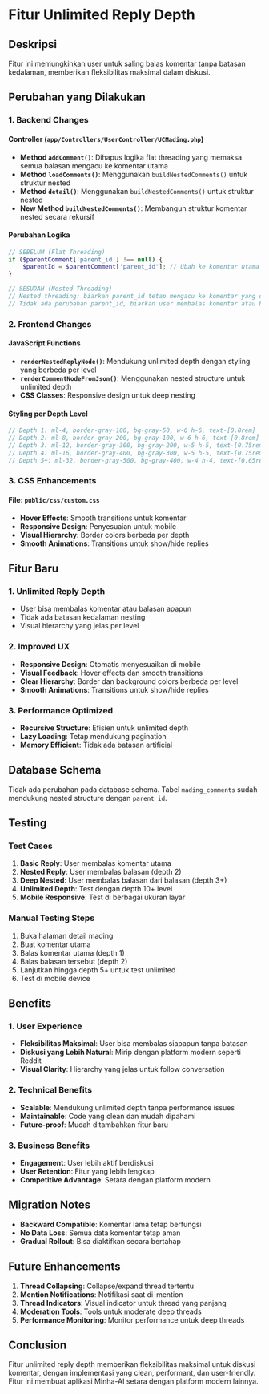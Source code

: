 # Fitur Unlimited Reply Depth

## Deskripsi

Fitur ini memungkinkan user untuk saling balas komentar tanpa batasan kedalaman, memberikan fleksibilitas maksimal dalam diskusi.

## Perubahan yang Dilakukan

### 1. Backend Changes

#### Controller (`app/Controllers/UserController/UCMading.php`)

- **Method `addComment()`**: Dihapus logika flat threading yang memaksa semua balasan mengacu ke komentar utama
- **Method `loadComments()`**: Menggunakan `buildNestedComments()` untuk struktur nested
- **Method `detail()`**: Menggunakan `buildNestedComments()` untuk struktur nested
- **New Method `buildNestedComments()`**: Membangun struktur komentar nested secara rekursif

#### Perubahan Logika

```php
// SEBELUM (Flat Threading)
if ($parentComment['parent_id'] !== null) {
    $parentId = $parentComment['parent_id']; // Ubah ke komentar utama
}

// SESUDAH (Nested Threading)
// Nested threading: biarkan parent_id tetap mengacu ke komentar yang dibalas
// Tidak ada perubahan parent_id, biarkan user membalas komentar atau balasan apapun
```

### 2. Frontend Changes

#### JavaScript Functions

- **`renderNestedReplyNode()`**: Mendukung unlimited depth dengan styling yang berbeda per level
- **`renderCommentNodeFromJson()`**: Menggunakan nested structure untuk unlimited depth
- **CSS Classes**: Responsive design untuk deep nesting

#### Styling per Depth Level

```javascript
// Depth 1: ml-4, border-gray-100, bg-gray-50, w-6 h-6, text-[0.8rem]
// Depth 2: ml-8, border-gray-200, bg-gray-100, w-6 h-6, text-[0.8rem]
// Depth 3: ml-12, border-gray-300, bg-gray-200, w-5 h-5, text-[0.75rem]
// Depth 4: ml-16, border-gray-400, bg-gray-300, w-5 h-5, text-[0.75rem]
// Depth 5+: ml-32, border-gray-500, bg-gray-400, w-4 h-4, text-[0.65rem]
```

### 3. CSS Enhancements

#### File: `public/css/custom.css`

- **Hover Effects**: Smooth transitions untuk komentar
- **Responsive Design**: Penyesuaian untuk mobile
- **Visual Hierarchy**: Border colors berbeda per depth
- **Smooth Animations**: Transitions untuk show/hide replies

## Fitur Baru

### 1. Unlimited Reply Depth

- User bisa membalas komentar atau balasan apapun
- Tidak ada batasan kedalaman nesting
- Visual hierarchy yang jelas per level

### 2. Improved UX

- **Responsive Design**: Otomatis menyesuaikan di mobile
- **Visual Feedback**: Hover effects dan smooth transitions
- **Clear Hierarchy**: Border dan background colors berbeda per level
- **Smooth Animations**: Transitions untuk show/hide replies

### 3. Performance Optimized

- **Recursive Structure**: Efisien untuk unlimited depth
- **Lazy Loading**: Tetap mendukung pagination
- **Memory Efficient**: Tidak ada batasan artificial

## Database Schema

Tidak ada perubahan pada database schema. Tabel `mading_comments` sudah mendukung nested structure dengan `parent_id`.

## Testing

### Test Cases

1. **Basic Reply**: User membalas komentar utama
2. **Nested Reply**: User membalas balasan (depth 2)
3. **Deep Nested**: User membalas balasan dari balasan (depth 3+)
4. **Unlimited Depth**: Test dengan depth 10+ level
5. **Mobile Responsive**: Test di berbagai ukuran layar

### Manual Testing Steps

1. Buka halaman detail mading
2. Buat komentar utama
3. Balas komentar utama (depth 1)
4. Balas balasan tersebut (depth 2)
5. Lanjutkan hingga depth 5+ untuk test unlimited
6. Test di mobile device

## Benefits

### 1. User Experience

- **Fleksibilitas Maksimal**: User bisa membalas siapapun tanpa batasan
- **Diskusi yang Lebih Natural**: Mirip dengan platform modern seperti Reddit
- **Visual Clarity**: Hierarchy yang jelas untuk follow conversation

### 2. Technical Benefits

- **Scalable**: Mendukung unlimited depth tanpa performance issues
- **Maintainable**: Code yang clean dan mudah dipahami
- **Future-proof**: Mudah ditambahkan fitur baru

### 3. Business Benefits

- **Engagement**: User lebih aktif berdiskusi
- **User Retention**: Fitur yang lebih lengkap
- **Competitive Advantage**: Setara dengan platform modern

## Migration Notes

- **Backward Compatible**: Komentar lama tetap berfungsi
- **No Data Loss**: Semua data komentar tetap aman
- **Gradual Rollout**: Bisa diaktifkan secara bertahap

## Future Enhancements

1. **Thread Collapsing**: Collapse/expand thread tertentu
2. **Mention Notifications**: Notifikasi saat di-mention
3. **Thread Indicators**: Visual indicator untuk thread yang panjang
4. **Moderation Tools**: Tools untuk moderate deep threads
5. **Performance Monitoring**: Monitor performance untuk deep threads

## Conclusion

Fitur unlimited reply depth memberikan fleksibilitas maksimal untuk diskusi komentar, dengan implementasi yang clean, performant, dan user-friendly. Fitur ini membuat aplikasi Minha-AI setara dengan platform modern lainnya.
